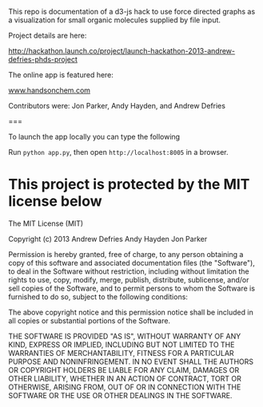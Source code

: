 This repo is documentation of a d3-js hack to use force directed graphs as a visualization for small organic molecules supplied by file input.

Project details are here:

http://hackathon.launch.co/project/launch-hackathon-2013-andrew-defries-phds-project

The online app is featured here:

www.handsonchem.com


Contributors were: Jon Parker, Andy Hayden, and Andrew Defries

===

To launch the app locally you can type the following 

Run `python app.py`, then open `http://localhost:8005` in a browser.



This project is protected by the MIT license below
===
The MIT License (MIT)

Copyright (c) 2013 Andrew Defries Andy Hayden Jon Parker

Permission is hereby granted, free of charge, to any person obtaining a copy
of this software and associated documentation files (the "Software"), to deal
in the Software without restriction, including without limitation the rights
to use, copy, modify, merge, publish, distribute, sublicense, and/or sell
copies of the Software, and to permit persons to whom the Software is
furnished to do so, subject to the following conditions:

The above copyright notice and this permission notice shall be included in
all copies or substantial portions of the Software.

THE SOFTWARE IS PROVIDED "AS IS", WITHOUT WARRANTY OF ANY KIND, EXPRESS OR
IMPLIED, INCLUDING BUT NOT LIMITED TO THE WARRANTIES OF MERCHANTABILITY,
FITNESS FOR A PARTICULAR PURPOSE AND NONINFRINGEMENT. IN NO EVENT SHALL THE
AUTHORS OR COPYRIGHT HOLDERS BE LIABLE FOR ANY CLAIM, DAMAGES OR OTHER
LIABILITY, WHETHER IN AN ACTION OF CONTRACT, TORT OR OTHERWISE, ARISING FROM,
OUT OF OR IN CONNECTION WITH THE SOFTWARE OR THE USE OR OTHER DEALINGS IN
THE SOFTWARE.
